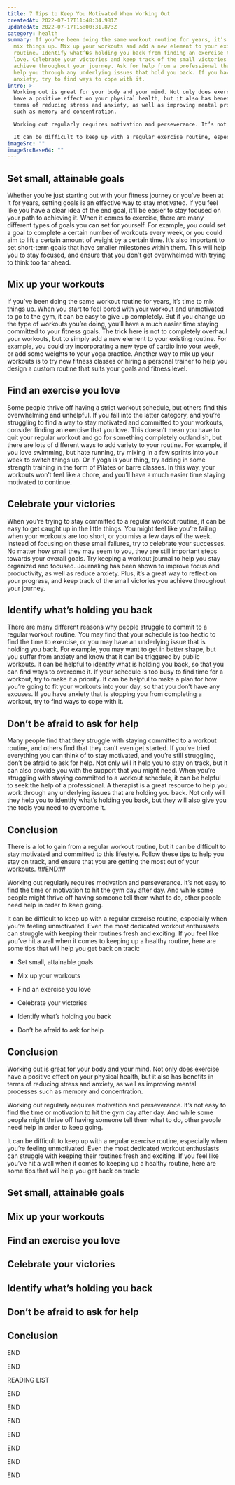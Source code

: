 ```yaml
---
title: 7 Tips to Keep You Motivated When Working Out
createdAt: 2022-07-17T11:48:34.981Z
updatedAt: 2022-07-17T15:00:31.873Z
category: health
summary: If you’ve been doing the same workout routine for years, it’s time to
  mix things up. Mix up your workouts and add a new element to your existing
  routine. Identify what’�s holding you back from finding an exercise that you
  love. Celebrate your victories and keep track of the small victories you
  achieve throughout your journey. Ask for help from a professional therapist to
  help you through any underlying issues that hold you back. If you have
  anxiety, try to find ways to cope with it.
intro: >-
  Working out is great for your body and your mind. Not only does exercise
  have a positive effect on your physical health, but it also has benefits in
  terms of reducing stress and anxiety, as well as improving mental processes
  such as memory and concentration.

  Working out regularly requires motivation and perseverance. It’s not easy to find the time or motivation to hit the gym day after day. And while some people might thrive off having someone tell them what to do, other people need help in order to keep going. 

  It can be difficult to keep up with a regular exercise routine, especially when you’re feeling unmotivated. Even the most dedicated workout enthusiasts can struggle with keeping their routines fresh and exciting. If you feel like you’ve hit a wall when it comes to keeping up a healthy routine, here are some tips that will help you get back on track:
imageSrc: ""
imageSrcBase64: ""
---
```


## Set small, attainable goals

Whether you’re just starting out with your fitness journey or you’ve been at it for years, setting goals is an effective way to stay motivated. If you feel like you have a clear idea of the end goal, it’ll be easier to stay focused on your path to achieving it. When it comes to exercise, there are many different types of goals you can set for yourself. For example, you could set a goal to complete a certain number of workouts every week, or you could aim to lift a certain amount of weight by a certain time. It’s also important to set short-term goals that have smaller milestones within them. This will help you to stay focused, and ensure that you don’t get overwhelmed with trying to think too far ahead.

## Mix up your workouts

If you’ve been doing the same workout routine for years, it’s time to mix things up. When you start to feel bored with your workout and unmotivated to go to the gym, it can be easy to give up completely. But if you change up the type of workouts you’re doing, you’ll have a much easier time staying committed to your fitness goals. The trick here is not to completely overhaul your workouts, but to simply add a new element to your existing routine. For example, you could try incorporating a new type of cardio into your week, or add some weights to your yoga practice. Another way to mix up your workouts is to try new fitness classes or hiring a personal trainer to help you design a custom routine that suits your goals and fitness level.

## Find an exercise you love

Some people thrive off having a strict workout schedule, but others find this overwhelming and unhelpful. If you fall into the latter category, and you’re struggling to find a way to stay motivated and committed to your workouts, consider finding an exercise that you love. This doesn’t mean you have to quit your regular workout and go for something completely outlandish, but there are lots of different ways to add variety to your routine. For example, if you love swimming, but hate running, try mixing in a few sprints into your week to switch things up. Or if yoga is your thing, try adding in some strength training in the form of Pilates or barre classes. In this way, your workouts won’t feel like a chore, and you’ll have a much easier time staying motivated to continue.

## Celebrate your victories

When you’re trying to stay committed to a regular workout routine, it can be easy to get caught up in the little things. You might feel like you’re failing when your workouts are too short, or you miss a few days of the week. Instead of focusing on these small failures, try to celebrate your successes. No matter how small they may seem to you, they are still important steps towards your overall goals. Try keeping a workout journal to help you stay organized and focused. Journaling has been shown to improve focus and productivity, as well as reduce anxiety. Plus, it’s a great way to reflect on your progress, and keep track of the small victories you achieve throughout your journey.

## Identify what’s holding you back

There are many different reasons why people struggle to commit to a regular workout routine. You may find that your schedule is too hectic to find the time to exercise, or you may have an underlying issue that is holding you back. For example, you may want to get in better shape, but you suffer from anxiety and know that it can be triggered by public workouts. It can be helpful to identify what is holding you back, so that you can find ways to overcome it. If your schedule is too busy to find time for a workout, try to make it a priority. It can be helpful to make a plan for how you’re going to fit your workouts into your day, so that you don’t have any excuses. If you have anxiety that is stopping you from completing a workout, try to find ways to cope with it.

## Don’t be afraid to ask for help

Many people find that they struggle with staying committed to a workout routine, and others find that they can’t even get started. If you’ve tried everything you can think of to stay motivated, and you’re still struggling, don’t be afraid to ask for help. Not only will it help you to stay on track, but it can also provide you with the support that you might need. When you’re struggling with staying committed to a workout schedule, it can be helpful to seek the help of a professional. A therapist is a great resource to help you work through any underlying issues that are holding you back. Not only will they help you to identify what’s holding you back, but they will also give you the tools you need to overcome it.

## Conclusion

There is a lot to gain from a regular workout routine, but it can be difficult to stay motivated and committed to this lifestyle. Follow these tips to help you stay on track, and ensure that you are getting the most out of your workouts.
 ##END##

Working out regularly requires motivation and perseverance. It’s not easy to find the time or motivation to hit the gym day after day. And while some people might thrive off having someone tell them what to do, other people need help in order to keep going.

It can be difficult to keep up with a regular exercise routine, especially when you’re feeling unmotivated. Even the most dedicated workout enthusiasts can struggle with keeping their routines fresh and exciting. If you feel like you’ve hit a wall when it comes to keeping up a healthy routine, here are some tips that will help you get back on track:

- Set small, attainable goals

- Mix up your workouts

- Find an exercise you love

- Celebrate your victories

- Identify what’s holding you back

- Don’t be afraid to ask for help

## Conclusion

Working out is great for your body and your mind. Not only does exercise have a positive effect on your physical health, but it also has benefits in terms of reducing stress and anxiety, as well as improving mental processes such as memory and concentration.

Working out regularly requires motivation and perseverance. It’s not easy to find the time or motivation to hit the gym day after day. And while some people might thrive off having someone tell them what to do, other people need help in order to keep going.

It can be difficult to keep up with a regular exercise routine, especially when you’re feeling unmotivated. Even the most dedicated workout enthusiasts can struggle with keeping their routines fresh and exciting. If you feel like you’ve hit a wall when it comes to keeping up a healthy routine, here are some tips that will help you get back on track:

## Set small, attainable goals

## Mix up your workouts

## Find an exercise you love

## Celebrate your victories

## Identify what’s holding you back

## Don’t be afraid to ask for help

## Conclusion

END 


END

 

READING LIST

 

END 

 
 
END 

 
 
END 

 
 
END 

 
 
END 

 
 
END 

 
 
END
